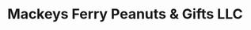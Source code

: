 ---
title: "Mackeys Ferry Peanuts & Gifts LLC"
url: /jamesville/mackeys-ferry-peanuts-und-gifts-llc/
shop: Andenken
---